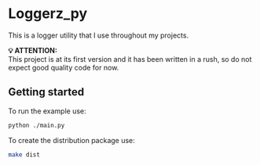 # Loggerz_py

This is a logger utility that I use throughout my projects.

**💡 ATTENTION:**  
This project is at its first version and it has been written in a rush, so do not expect good quality code for now.

## Getting started

To run the example use:

```bash
python ./main.py
```

To create the distribution package use:

```bash
make dist
```
